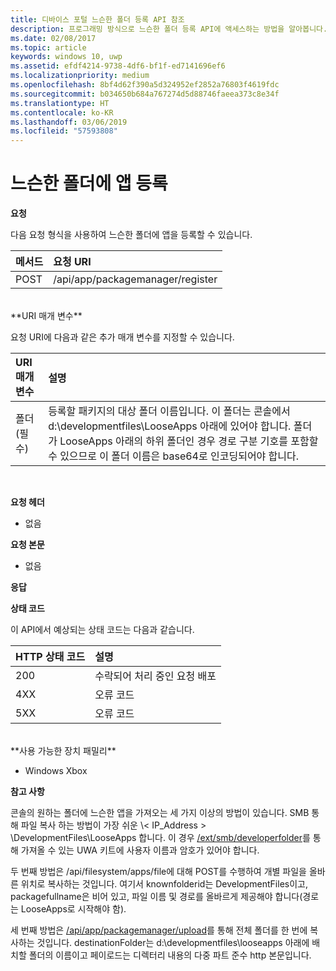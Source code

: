 ```yaml
---
title: 디바이스 포털 느슨한 폴더 등록 API 참조
description: 프로그래밍 방식으로 느슨한 폴더 등록 API에 액세스하는 방법을 알아봅니다.
ms.date: 02/08/2017
ms.topic: article
keywords: windows 10, uwp
ms.assetid: efdf4214-9738-4df6-bf1f-ed7141696ef6
ms.localizationpriority: medium
ms.openlocfilehash: 8bf4d62f390a5d324952ef2852a76803f4619fdc
ms.sourcegitcommit: b034650b684a767274d5d88746faeea373c8e34f
ms.translationtype: HT
ms.contentlocale: ko-KR
ms.lasthandoff: 03/06/2019
ms.locfileid: "57593808"
---
```

# <a name="register-an-app-in-a-loose-folder"></a>느슨한 폴더에 앱 등록  

**요청**

다음 요청 형식을 사용하여 느슨한 폴더에 앱을 등록할 수 있습니다.

메서드      | 요청 URI
:------     | :------
POST | /api/app/packagemanager/register
<br />
**URI 매개 변수**

요청 URI에 다음과 같은 추가 매개 변수를 지정할 수 있습니다.

URI 매개 변수      | 설명
:------     | :-----
폴더(필수) | 등록할 패키지의 대상 폴더 이름입니다. 이 폴더는 콘솔에서 d:\developmentfiles\LooseApps 아래에 있어야 합니다. 폴더가 LooseApps 아래의 하위 폴더인 경우 경로 구분 기호를 포함할 수 있으므로 이 폴더 이름은 base64로 인코딩되어야 합니다.
<br />

**요청 헤더**

- 없음

**요청 본문**

- 없음

**응답**

**상태 코드**

이 API에서 예상되는 상태 코드는 다음과 같습니다.

HTTP 상태 코드      | 설명
:------     | :-----
200 | 수락되어 처리 중인 요청 배포
4XX | 오류 코드
5XX | 오류 코드
<br />
**사용 가능한 장치 패밀리**

* Windows Xbox

**참고 사항**

콘솔의 원하는 폴더에 느슨한 앱을 가져오는 세 가지 이상의 방법이 있습니다. SMB 통해 파일 복사 하는 방법이 가장 쉬운 \\< IP_Address > \DevelopmentFiles\LooseApps 합니다. 이 경우 [/ext/smb/developerfolder](wdp-smb-api.md)를 통해 가져올 수 있는 UWA 키트에 사용자 이름과 암호가 있어야 합니다. 

두 번째 방법은 /api/filesystem/apps/file에 대해 POST를 수행하여 개별 파일을 올바른 위치로 복사하는 것입니다. 여기서 knownfolderid는 DevelopmentFiles이고, packagefullname은 비어 있고, 파일 이름 및 경로를 올바르게 제공해야 합니다(경로는 LooseApps로 시작해야 함).

세 번째 방법은 [/api/app/packagemanager/upload](wdp-folder-upload.md)를 통해 전체 폴더를 한 번에 복사하는 것입니다. destinationFolder는 d:\developmentfiles\looseapps 아래에 배치할 폴더의 이름이고 페이로드는 디렉터리 내용의 다중 파트 준수 http 본문입니다.

